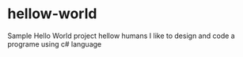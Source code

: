 # hellow-world
Sample Hello World project
hellow humans 
I like to design and code a programe using c# language 
